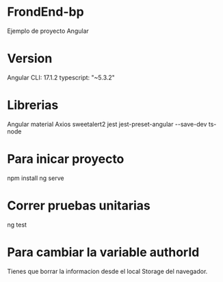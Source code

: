 # FrondEnd-bp
Ejemplo de proyecto Angular 
# Version
Angular CLI: 17.1.2
typescript: "~5.3.2"
# Librerias
Angular material
Axios
sweetalert2
jest jest-preset-angular --save-dev
ts-node

# Para inicar proyecto
npm install
ng serve

# Correr pruebas unitarias

ng test

# Para cambiar la variable authorId
Tienes que borrar la informacion desde el local Storage del navegador.